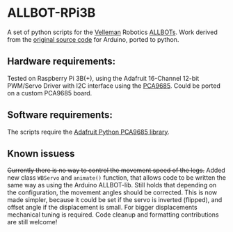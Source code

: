 # ALLBOT-RPi3B
A set of python scripts for the [Velleman](https://manuals.velleman.eu/category.php?id=85) Robotics [ALLBOTs](https://manuals.velleman.eu/article.php?id=394). Work derived from the [original source code](https://github.com/Velleman/ALLBOT-lib/) for Arduino, ported to python.

## Hardware requirements:
Tested on Raspberry Pi 3B(+), using the Adafruit 16-Channel 12-bit PWM/Servo Driver with I2C interface using the [PCA9685](https://www.nxp.com/products/power-management/lighting-driver-and-controller-ics/ic-led-controllers/16-channel-12-bit-pwm-fm-plus-ic-bus-led-controller:PCA9685). Could be ported on a custom PCA9685 board.

## Software requirements:
The scripts require the [Adafruit Python PCA9685 library](https://github.com/adafruit/Adafruit_Python_PCA9685). 

## Known issuess
~~Currently there is no way to control the movement speed of the legs.~~ Added new class `WBServo` and `animate()` function, that allows code to be written the same way as using the Arduino ALLBOT-lib. Still holds that depending on the configuration, the movement angles should be corrected. This is now made simpler, because it could be set if the servo is inverted (flipped), and offset angle if the displacement is small. For bigger displacements mechanical tuning is required. Code cleanup and formatting contributions are still welcome!
